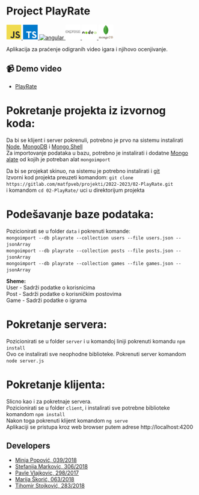 # Project PlayRate
<p align="left">
    <a href="https://developer.mozilla.org/en-US/docs/Web/JavaScript" target="_blank" rel="noreferrer"> <img src="https://raw.githubusercontent.com/devicons/devicon/master/icons/javascript/javascript-original.svg" alt="javascript" width="40" height="40"/> </a>
    <a href="https://www.typescriptlang.org/" target="_blank" rel="noreferrer"> <img src="https://raw.githubusercontent.com/devicons/devicon/master/icons/typescript/typescript-original.svg" alt="typescript" width="40" height="40"/> </a>
    <a href="https://angular.io" target="_blank" rel="noreferrer"> <img src="https://angular.io/assets/images/logos/angular/angular.svg" alt="angular" width="40" height="40"/> </a>
    <a href="https://expressjs.com" target="_blank" rel="noreferrer"> <img src="https://raw.githubusercontent.com/devicons/devicon/master/icons/express/express-original-wordmark.svg" alt="express" width="40" height="40"/> </a>
    <a href="https://nodejs.org" target="_blank" rel="noreferrer"> <img src="https://raw.githubusercontent.com/devicons/devicon/master/icons/nodejs/nodejs-original-wordmark.svg" alt="nodejs" width="40" height="40"/> </a>
    <a href="https://www.mongodb.com/" target="_blank" rel="noreferrer"> <img src="https://raw.githubusercontent.com/devicons/devicon/master/icons/mongodb/mongodb-original-wordmark.svg" alt="mongodb" width="40" height="40"/> </a>  
     </p>

Aplikacija za praćenje odigranih video igara i njihovo ocenjivanje.


## :video_camera: Demo video 
* [PlayRate](https://youtu.be/edCNb9MWaM0)


# Pokretanje projekta iz izvornog koda:
Da bi se klijent i server pokrenuli, potrebno je prvo na sistemu instalirati [Node](https://nodejs.org/en/download/), [MongoDB](https://www.mongodb.com/try/download/community) i [Mongo Shell](https://www.mongodb.com/try/download/shell) <br>
Za importovanje podataka u bazu, potrebno je instalirati i dodatne [Mongo alate](https://www.mongodb.com/try/download/database-tools) od kojih je potreban alat `mongoimport`<br>

Da bi se projekat skinuo, na sistemu je potrebno instalirati i [git](https://git-scm.com/downloads) <br>
Izvorni kod projekta preuzeti komandom: `git clone https://gitlab.com/matfpveb/projekti/2022-2023/02-PlayRate.git` <br>
i komandom `cd 02-PlayRate/` uci u direktorijum projekta

# Podešavanje baze podataka:
Pozicionirati se u folder `data` i pokrenuti komande: <br>
`mongoimport --db playrate --collection users --file users.json --jsonArray` <br>
`mongoimport --db playrate --collection posts --file posts.json --jsonArray` <br>
`mongoimport --db playrate --collection games --file games.json --jsonArray`  <br>

**Sheme:** <br>
User - Sadrži podatke o korisnicima <br>
Post - Sadrži podatke o korisničkim postovima <br>
Game - Sadrži podatke o igrama <br>

# Pokretanje servera:
Pozicionirati se u folder `server` i u komandoj liniji pokrenuti komandu `npm install` <br>
Ovo ce instalirati sve neophodne biblioteke.
Pokrenuti server komandom `node server.js`

# Pokretanje klijenta:
Slicno kao i za pokretnaje servera. <br>
Pozicionirati se u folder `client`, i instalirati sve potrebne biblioteke komandom `npm install`<br>
Nakon toga pokrenuti klijent komandom `ng serve` <br>
Aplikaciji se pristupa kroz web browser putem adrese http://localhost:4200




## Developers

- [Minja Popović, 039/2018](https://gitlab.com/Prophethor)
- [Stefanija Markovic, 306/2018](https://gitlab.com/stefanijam)
- [Pavle Vlajkovic, 298/2017](https://gitlab.com/PavleVL)
- [Marija Škorić, 063/2018](https://gitlab.com/0MarijaS)
- [Tihomir Stojković, 283/2018](https://gitlab.com/Tihomir-99)
